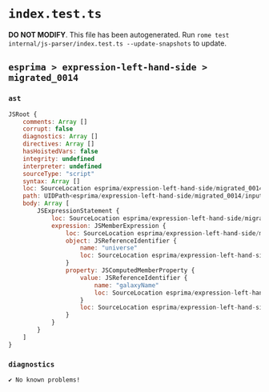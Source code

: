 # `index.test.ts`

**DO NOT MODIFY**. This file has been autogenerated. Run `rome test internal/js-parser/index.test.ts --update-snapshots` to update.

## `esprima > expression-left-hand-side > migrated_0014`

### `ast`

```javascript
JSRoot {
	comments: Array []
	corrupt: false
	diagnostics: Array []
	directives: Array []
	hasHoistedVars: false
	integrity: undefined
	interpreter: undefined
	sourceType: "script"
	syntax: Array []
	loc: SourceLocation esprima/expression-left-hand-side/migrated_0014/input.js 1:0-2:0
	path: UIDPath<esprima/expression-left-hand-side/migrated_0014/input.js>
	body: Array [
		JSExpressionStatement {
			loc: SourceLocation esprima/expression-left-hand-side/migrated_0014/input.js 1:0-1:20
			expression: JSMemberExpression {
				loc: SourceLocation esprima/expression-left-hand-side/migrated_0014/input.js 1:0-1:20
				object: JSReferenceIdentifier {
					name: "universe"
					loc: SourceLocation esprima/expression-left-hand-side/migrated_0014/input.js 1:0-1:8 (universe)
				}
				property: JSComputedMemberProperty {
					value: JSReferenceIdentifier {
						name: "galaxyName"
						loc: SourceLocation esprima/expression-left-hand-side/migrated_0014/input.js 1:9-1:19 (galaxyName)
					}
					loc: SourceLocation esprima/expression-left-hand-side/migrated_0014/input.js 1:8-1:20
				}
			}
		}
	]
}
```

### `diagnostics`

```
✔ No known problems!

```
